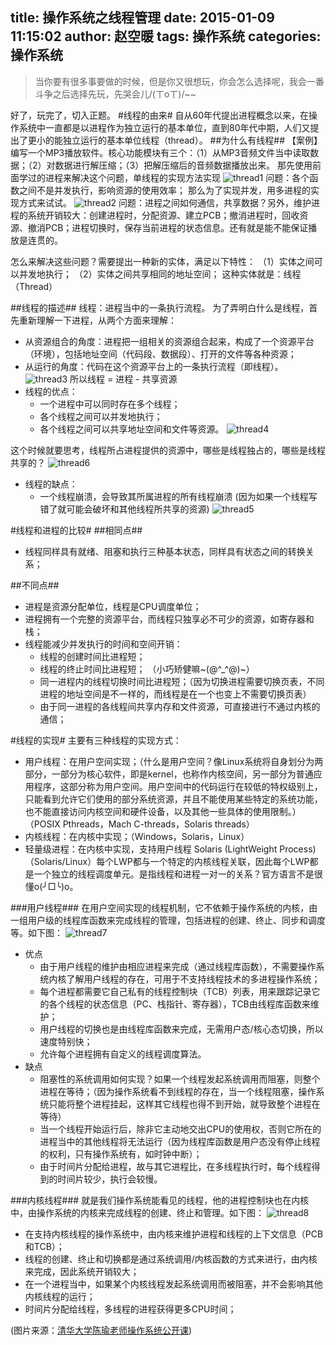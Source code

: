 title: 操作系统之线程管理
date: 2015-01-09 11:15:02
author: 赵空暖
tags: 操作系统
categories: 操作系统
---
> 当你要有很多事要做的时候，但是你又很想玩，你会怎么选择呢，我会一番斗争之后选择先玩，先哭会儿/(ㄒoㄒ)/~~
                                                                   
好了，玩完了，切入正题。
#线程的由来#
自从60年代提出进程概念以来，在操作系统中一直都是以进程作为独立运行的基本单位，直到80年代中期，人们又提出了更小的能独立运行的基本单位线程（thread）。 
##为什么有线程##
【案例】编写一个MP3播放软件。核心功能模块有三个：（1）从MP3音频文件当中读取数据；（2）对数据进行解压缩；（3）把解压缩后的音频数据播放出来。
那先使用前面学过的进程来解决这个问题，单线程的实现方法实现
![thread1](/image/thread1.png)
问题：各个函数之间不是并发执行，影响资源的使用效率；
那么为了实现并发，用多进程的实现方式来试试。
![thread2](/image/thread2.png)
问题：进程之间如何通信，共享数据？另外，维护进程的系统开销较大：创建进程时，分配资源、建立PCB；撤消进程时，回收资源、撤消PCB；进程切换时，保存当前进程的状态信息。还有就是能不能保证播放是连贯的。

怎么来解决这些问题？需要提出一种新的实体，满足以下特性：
（1）实体之间可以并发地执行；
（2）实体之间共享相同的地址空间；
这种实体就是：线程（Thread）

##线程的描述##
线程：进程当中的一条执行流程。
为了弄明白什么是线程，首先重新理解一下进程，从两个方面来理解：
* 从资源组合的角度：进程把一组相关的资源组合起来，构成了一个资源平台（环境），包括地址空间（代码段、数据段）、打开的文件等各种资源；
* 从运行的角度：代码在这个资源平台上的一条执行流程（即线程）。
![thread3](/image/thread3.png)
所以线程 = 进程 - 共享资源
* 线程的优点：
	* 一个进程中可以同时存在多个线程；
	* 各个线程之间可以并发地执行；
	* 各个线程之间可以共享地址空间和文件等资源。
	![thread4](/image/thread4.png)

这个时候就要思考，线程所占进程提供的资源中，哪些是线程独占的，哪些是线程共享的？ 
![thread6](/image/thread6.png)
* 线程的缺点：
	* 一个线程崩溃，会导致其所属进程的所有线程崩溃
	(因为如果一个线程写错了就可能会破坏和其他线程所共享的资源)
	![thread5](/image/thread5.png)


#线程和进程的比较#
##相同点##
* 线程同样具有就绪、阻塞和执行三种基本状态，同样具有状态之间的转换关系；

##不同点## 
* 进程是资源分配单位，线程是CPU调度单位；
* 进程拥有一个完整的资源平台，而线程只独享必不可少的资源，如寄存器和栈；
* 线程能减少并发执行的时间和空间开销：
	* 线程的创建时间比进程短；
	* 线程的终止时间比进程短；
	（小巧矫健嘛~(@^_^@)~）
	* 同一进程内的线程切换时间比进程短；（因为切换进程需要切换页表，不同进程的地址空间是不一样的，而线程是在一个也变上不需要切换页表）
	* 由于同一进程的各线程间共享内存和文件资源，可直接进行不通过内核的通信；

#线程的实现#
主要有三种线程的实现方式：
* 用户线程：在用户空间实现；（什么是用户空间？像Linux系统将自身划分为两部分，一部分为核心软件，即是kernel，也称作内核空间，另一部分为普通应用程序，这部分称为用户空间。用户空间中的代码运行在较低的特权级别上，只能看到允许它们使用的部分系统资源，并且不能使用某些特定的系统功能，也不能直接访问内核空间和硬件设备，以及其他一些具体的使用限制。）
（POSIX Pthreads，Mach C-threads，Solaris threads）
* 内核线程：在内核中实现；（Windows，Solaris，Linux）
* 轻量级进程：在内核中实现，支持用户线程
Solaris  (LightWeight Process)（Solaris/Linux）每个LWP都与一个特定的内核线程关联，因此每个LWP都是一个独立的线程调度单元。是指线程和进程一对一的关系？官方语言不是很懂o(╯□╰)o。

###用户线程###
在用户空间实现的线程机制，它不依赖于操作系统的内核，由一组用户级的线程库函数来完成线程的管理，包括进程的创建、终止、同步和调度等。如下图：
![thread7](/image/thread7.png)
* 优点
	* 由于用户线程的维护由相应进程来完成（通过线程库函数），不需要操作系统内核了解用户线程的存在，可用于不支持线程技术的多进程操作系统；
	* 每个进程都需要它自己私有的线程控制块（TCB）列表，用来跟踪记录它的各个线程的状态信息（PC、栈指针、寄存器），TCB由线程库函数来维护；
	* 用户线程的切换也是由线程库函数来完成，无需用户态/核心态切换，所以速度特别快；
	* 允许每个进程拥有自定义的线程调度算法。
* 缺点
	* 阻塞性的系统调用如何实现？如果一个线程发起系统调用而阻塞，则整个进程在等待；（因为操作系统看不到线程的存在，当一个线程阻塞，操作系统只能将整个进程挂起，这样其它线程也得不到开始，就导致整个进程在等待）
	* 当一个线程开始运行后，除非它主动地交出CPU的使用权，否则它所在的进程当中的其他线程将无法运行（因为线程库函数是用户态没有停止线程的权利，只有操作系统有，如时钟中断）；
	* 由于时间片分配给进程，故与其它进程比，在多线程执行时，每个线程得到的时间片较少，执行会较慢。

###内核线程###
就是我们操作系统能看见的线程，他的进程控制块也在内核中，由操作系统的内核来完成线程的创建、终止和管理。如下图：
![thread8](/image/thread8.png)
* 在支持内核线程的操作系统中，由内核来维护进程和线程的上下文信息（PCB和TCB）；
* 线程的创建、终止和切换都是通过系统调用/内核函数的方式来进行，由内核来完成，因此系统开销较大；
* 在一个进程当中，如果某个内核线程发起系统调用而被阻塞，并不会影响其他内核线程的运行；
* 时间片分配给线程，多线程的进程获得更多CPU时间；

(图片来源：[清华大学陈瑜老师操作系统公开课](http://www.topu.com/kvideo.php?do=course_progress&kvideoid=4100&classesid=808))


